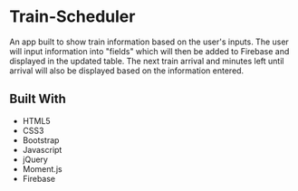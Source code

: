 # Train-Scheduler

An app built to show train information based on the user's inputs.
The user will input information into "fields" which will then be added to Firebase and displayed in the updated table.
The next train arrival and minutes left until arrival will also be displayed based on the information entered.

## Built With
- HTML5
- CSS3
- Bootstrap
- Javascript
- jQuery
- Moment.js
- Firebase

